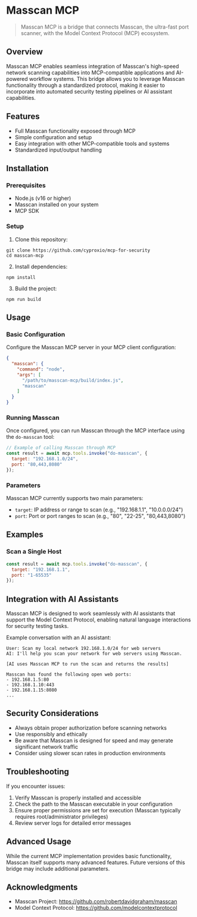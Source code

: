 # Masscan MCP

> Masscan MCP is a bridge that connects Masscan, the ultra-fast port scanner, with the Model Context Protocol (MCP) ecosystem.

## Overview

Masscan MCP enables seamless integration of Masscan's high-speed network scanning capabilities into MCP-compatible applications and AI-powered workflow systems. This bridge allows you to leverage Masscan functionality through a standardized protocol, making it easier to incorporate into automated security testing pipelines or AI assistant capabilities.

## Features

- Full Masscan functionality exposed through MCP
- Simple configuration and setup
- Easy integration with other MCP-compatible tools and systems
- Standardized input/output handling

## Installation

### Prerequisites

- Node.js (v16 or higher)
- Masscan installed on your system
- MCP SDK

### Setup

1. Clone this repository:
 ```
 git clone https://github.com/cyproxio/mcp-for-security
 cd masscan-mcp
 ```

2. Install dependencies:
 ```
 npm install
 ```

3. Build the project:
 ```
 npm run build
 ```

## Usage

### Basic Configuration

Configure the Masscan MCP server in your MCP client configuration:

```json
{
  "masscan": {
    "command": "node",
    "args": [
      "/path/to/masscan-mcp/build/index.js",
      "masscan"
    ]
  }
}
```

### Running Masscan

Once configured, you can run Masscan through the MCP interface using the `do-masscan` tool:

```javascript
// Example of calling Masscan through MCP
const result = await mcp.tools.invoke("do-masscan", {
  target: "192.168.1.0/24",
  port: "80,443,8080"
});
```

### Parameters

Masscan MCP currently supports two main parameters:

- `target`: IP address or range to scan (e.g., "192.168.1.1", "10.0.0.0/24")
- `port`: Port or port ranges to scan (e.g., "80", "22-25", "80,443,8080")

## Examples

### Scan a Single Host

```javascript
const result = await mcp.tools.invoke("do-masscan", {
  target: "192.168.1.1",
  port: "1-65535"
});
```

## Integration with AI Assistants

Masscan MCP is designed to work seamlessly with AI assistants that support the Model Context Protocol, enabling natural language interactions for security testing tasks.

Example conversation with an AI assistant:

```
User: Scan my local network 192.168.1.0/24 for web servers
AI: I'll help you scan your network for web servers using Masscan.

[AI uses Masscan MCP to run the scan and returns the results]

Masscan has found the following open web ports:
- 192.168.1.5:80
- 192.168.1.10:443
- 192.168.1.15:8080
...
```

## Security Considerations

- Always obtain proper authorization before scanning networks
- Use responsibly and ethically
- Be aware that Masscan is designed for speed and may generate significant network traffic
- Consider using slower scan rates in production environments

## Troubleshooting

If you encounter issues:

1. Verify Masscan is properly installed and accessible
2. Check the path to the Masscan executable in your configuration
3. Ensure proper permissions are set for execution (Masscan typically requires root/administrator privileges)
4. Review server logs for detailed error messages

## Advanced Usage

While the current MCP implementation provides basic functionality, Masscan itself supports many advanced features. Future versions of this bridge may include additional parameters. 

## Acknowledgments

- Masscan Project: https://github.com/robertdavidgraham/masscan
- Model Context Protocol: https://github.com/modelcontextprotocol